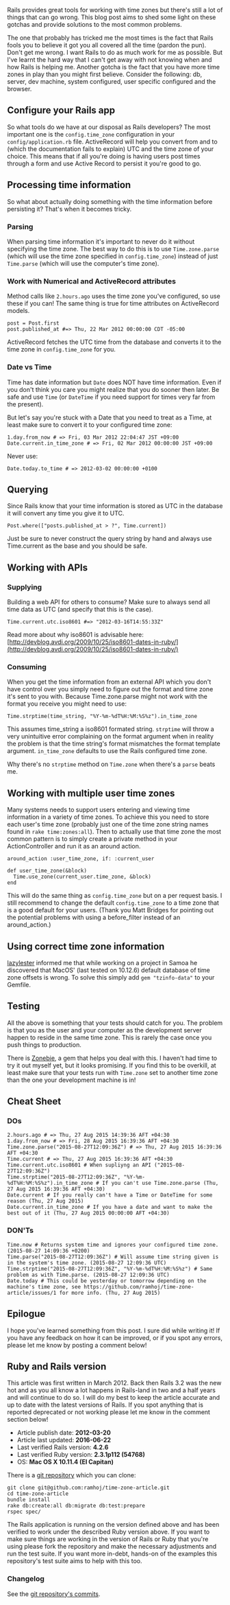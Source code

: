 Rails provides great tools for working with time zones but there's still a lot of things that can go wrong. This blog post aims to shed some light on these gotchas and provide solutions to the most common problems.

The one that probably has tricked me the most times is the fact that Rails fools you to believe it got you all covered all the time (pardon the pun). Don't get me wrong. I want Rails to do as much work for me as possible. But I've learnt the hard way that I can't get away with not knowing when and how Rails is helping me. Another gotcha is the fact that you have more time zones in play than you might first believe. Consider the following: db, server, dev machine, system configured, user specific configured and the browser.

## Configure your Rails app

So what tools do we have at our disposal as Rails developers? The most important one is the `config.time_zone` configuration in your `config/application.rb` file. ActiveRecord will help you convert from and to (which the documentation fails to explain) UTC and the time zone of your choice. This means that if all you're doing is having users post times through a form and use Active Record to persist it you're good to go.

## Processing time information

So what about actually doing something with the time information before persisting it? That's when it becomes tricky.

### Parsing

When parsing time information it's important to never do it without specifying the time zone. The best way to do this is to use `Time.zone.parse` (which will use the time zone specified in `config.time_zone`) instead of just `Time.parse` (which will use the computer's time zone).

### Work with Numerical and ActiveRecord attributes

Method calls like `2.hours.ago` uses the time zone you've configured, so use these if you can! The same thing is true for time attributes on ActiveRecord models.

    post = Post.first
    post.published_at #=> Thu, 22 Mar 2012 00:00:00 CDT -05:00

ActiveRecord fetches the UTC time from the database and converts it to the time zone in `config.time_zone` for you.

### Date vs Time

Time has date information but `Date` does NOT have time information. Even if you don't think you care you might realize that you do sooner then later. Be safe and use `Time` (or `DateTime` if you need support for times very far from the present).

But let's say you're stuck with a Date that you need to treat as a Time, at least make sure to convert it to your configured time zone:

    1.day.from_now # => Fri, 03 Mar 2012 22:04:47 JST +09:00
    Date.current.in_time_zone # => Fri, 02 Mar 2012 00:00:00 JST +09:00

Never use:

    Date.today.to_time # => 2012-03-02 00:00:00 +0100

## Querying

Since Rails know that your time information is stored as UTC in the database it will convert any time you give it to UTC.

    Post.where(["posts.published_at > ?", Time.current])

Just be sure to never construct the query string by hand and always use Time.current as the base and you should be safe.

## Working with APIs

### Supplying

Building a web API for others to consume? Make sure to always send all time data as UTC (and specify that this is the case).

    Time.current.utc.iso8601 #=> "2012-03-16T14:55:33Z"

Read more about why iso8601 is advisable here: [http://devblog.avdi.org/2009/10/25/iso8601-dates-in-ruby/](http://devblog.avdi.org/2009/10/25/iso8601-dates-in-ruby/)

### Consuming

When you get the time information from an external API which you don't have control over you simply need to figure out the format and time zone it's sent to you with. Because Time.zone.parse might not work with the format you receive you might need to use:

    Time.strptime(time_string, "%Y-%m-%dT%H:%M:%S%z").in_time_zone

This assumes time_string a iso8601 formated string. `strptime` will throw a very unintuitive error complaining on the format argument when in reality the problem is that the time string's format mismatches the format template argument. `in_time_zone` defaults to use the Rails configured time zone.

Why there's no `strptime` method on `Time.zone` when there's a `parse` beats me.

## Working with multiple user time zones

Many systems needs to support users entering and viewing time information in a variety of time zones. To achieve this you need to store each user's time zone (probably just one of the time zone string names found in `rake time:zones:all`). Then to actually use that time zone the most common pattern is to simply create a private method in your ActionController and run it as an around action.

    around_action :user_time_zone, if: :current_user

    def user_time_zone(&block)
      Time.use_zone(current_user.time_zone, &block)
    end

This will do the same thing as `config.time_zone` but on a per request basis. I still recommend to change the default `config.time_zone` to a time zone that is a good default for your users. (Thank you Matt Bridges for pointing out the potential problems with using a before_filter instead of an around_action.)

## Using correct time zone information

[lazylester](https://github.com/lazylester) informed me that while working on a project in Samoa he discovered that MacOS' (last tested on 10.12.6) default database of time zone offsets is wrong. To solve this simply add `gem "tzinfo-data"` to your Gemfile.

## Testing

All the above is something that your tests should catch for you. The problem is that you as the user and your computer as the development server happen to reside in the same time zone. This is rarely the case once you push things to production.

There is [Zonebie](https://github.com/alindeman/zonebie), a gem that helps you deal with this. I haven't had time to try it out myself yet, but it looks promising. If you find this to be overkill, at least make sure that your tests run with `Time.zone` set to another time zone than the one your development machine is in!

## Cheat Sheet

### DOs

    2.hours.ago # => Thu, 27 Aug 2015 14:39:36 AFT +04:30
    1.day.from_now # => Fri, 28 Aug 2015 16:39:36 AFT +04:30
    Time.zone.parse("2015-08-27T12:09:36Z") # => Thu, 27 Aug 2015 16:39:36 AFT +04:30
    Time.current # => Thu, 27 Aug 2015 16:39:36 AFT +04:30
    Time.current.utc.iso8601 # When supliyng an API ("2015-08-27T12:09:36Z")
    Time.strptime("2015-08-27T12:09:36Z", "%Y-%m-%dT%H:%M:%S%z").in_time_zone # If you can't use Time.zone.parse (Thu, 27 Aug 2015 16:39:36 AFT +04:30)
    Date.current # If you really can't have a Time or DateTime for some reason (Thu, 27 Aug 2015)
    Date.current.in_time_zone # If you have a date and want to make the best out of it (Thu, 27 Aug 2015 00:00:00 AFT +04:30)

### DON'Ts

    Time.now # Returns system time and ignores your configured time zone. (2015-08-27 14:09:36 +0200)
    Time.parse("2015-08-27T12:09:36Z") # Will assume time string given is in the system's time zone. (2015-08-27 12:09:36 UTC)
    Time.strptime("2015-08-27T12:09:36Z", "%Y-%m-%dT%H:%M:%S%z") # Same problem as with Time.parse. (2015-08-27 12:09:36 UTC)
    Date.today # This could be yesterday or tomorrow depending on the machine's time zone, see https://github.com/ramhoj/time-zone-article/issues/1 for more info. (Thu, 27 Aug 2015)

## Epilogue

I hope you've learned something from this post. I sure did while writing it! If you have any feedback on how it can be improved, or if you spot any errors, please let me know by posting a comment below!

## Ruby and Rails version

This article was first written in March 2012. Back then Rails 3.2 was the new hot and as you all know a lot happens in Rails-land in two and a half years and will continue to do so. I will do my best to keep the article accurate and up to date with the latest versions of Rails. If you spot anything that is reported deprecated or not working please let me know in the comment section below!

* Article publish date: **2012-03-20**
* Article last updated: **2016-06-22**
* Last verified Rails version: **4.2.6**
* Last verified Ruby version: **2.3.1p112 (54768)**
* OS: **Mac OS X 10.11.4 (El Capitan)**

There is a [git repository](https://github.com/ramhoj/time-zone-article) which you can clone:

    git clone git@github.com:ramhoj/time-zone-article.git
    cd time-zone-article
    bundle install
    rake db:create:all db:migrate db:test:prepare
    rspec spec/

The Rails application is running on the version defined above and has been verified to work under the described Ruby version above.
If you want to make sure things are working in the version of Rails or Ruby that you're using please fork the repository and make
the necessary adjustments and run the test suite. If you want more in-debt, hands-on of the examples this repository's test suite
aims to help with this too.

### Changelog

See the [git repository's commits](https://github.com/ramhoj/time-zone-article/commits/master).
